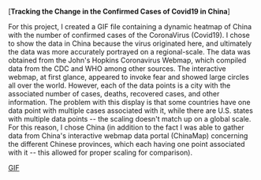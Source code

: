 [**Tracking the Change in the Confirmed Cases of Covid19 in China**]

For this project, I created a GIF file containing a dynamic heatmap of China with the number of confirmed cases of the CoronaVirus (Covid19). I chose to show the data in China because the virus originated here, and ultimately the data was more accurately portrayed on a regional-scale. The data was obtained from the John's Hopkins Coronavirus Webmap, which compiled data from the CDC and WHO among other sources. The interactive webmap, at first glance, appeared to invoke fear and showed large circles all over the world. However, each of the data points is a city with the associated number of cases, deaths, recovered cases, and other information. The problem with this display is that some countries have one data point with multiple cases associated with it, while there are U.S. states with multiple data points -- the scaling doesn't match up on a global scale. For this reason, I chose China (in addition to the fact I was able to gather data from China's interactive webmap data portal (ChinaMap) concerning the different Chinese provinces, which each having one point associated with it -- this allowed for proper scaling for comparison). 

<a href="images/NickGiro_Project1.GIF">GIF</a>

